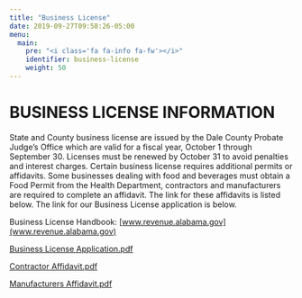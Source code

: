 ```yaml
---
title: "Business License"
date: 2019-09-27T09:58:26-05:00
menu:
  main:
    pre: "<i class='fa fa-info fa-fw'></i>"
    identifier: business-license
    weight: 50
---
```

# BUSINESS LICENSE INFORMATION

State and County business license are issued by the Dale County Probate Judge’s Office which are valid for a fiscal year, October 1 through September 30. Licenses must be renewed by October 31 to avoid penalties and interest charges. Certain business license requires additional permits or affidavits. Some businesses dealing with food and beverages must obtain a Food Permit from the Health Department, contractors and manufacturers are required to complete an affidavit. The link for these affidavits is listed below. The link for our Business License application is below.

Business License Handbook: [www.revenue.alabama.gov](www.revenue.alabama.gov)

[Business License Application.pdf](/pdfs/BusinessLicenseApplication.pdf)

[Contractor Affidavit.pdf](/pdfs/ContractorAffidavit.pdf)

[Manufacturers Affidavit.pdf](/pdfs/ManufacturersAffidavit.pdf)
